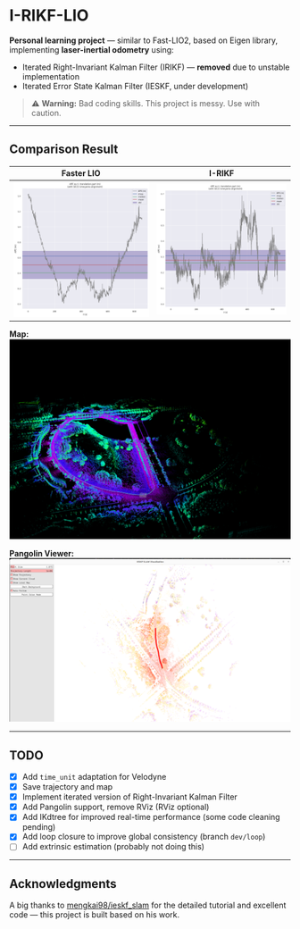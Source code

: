 # I-RIKF-LIO

**Personal learning project** — similar to Fast-LIO2, based on Eigen library, implementing **laser-inertial odometry** using:

- Iterated Right-Invariant Kalman Filter (IRIKF) — **removed** due to unstable implementation  
- Iterated Error State Kalman Filter (IESKF, under development)

> ⚠️ **Warning:** Bad coding skills. This project is messy. Use with caution.

---

## Comparison Result

| Faster LIO | I-RIKF |
|------------|--------|
| ![Faster LIO](images/fasterlio.png) | ![I-RIKF](images/ours.png) |

**Map:**  
![Map](images/map.png)

**Pangolin Viewer:**  
![Pangolin](images/pangolin.png)

---

## TODO

- [x] Add `time_unit` adaptation for Velodyne  
- [x] Save trajectory and map  
- [x] Implement iterated version of Right-Invariant Kalman Filter  
- [x] Add Pangolin support, remove RViz (RViz optional)  
- [x] Add IKdtree for improved real-time performance (some code cleaning pending)  
- [x] Add loop closure to improve global consistency (branch `dev/loop`)  
- [ ] Add extrinsic estimation (probably not doing this)

---

## Acknowledgments

A big thanks to [mengkai98/ieskf_slam](https://github.com/mengkai98/ieskf_slam) for the detailed tutorial and excellent code — this project is built based on his work.
